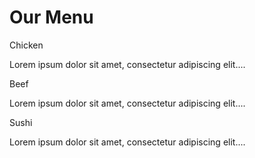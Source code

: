 <!DOCTYPE html>
<html lang="en">
<head>
    <link rel="stylesheet" href="stylee.css">
    <meta charset="utf-8">
    <meta name='viewport' content='width=device-width, initial-scale=1'>
    <title>Module 2 solution</title>
</head>
<body>
    <h1>Our Menu</h1>
    <div class='row'>
        <div class='col-lg-4 col-md-6 col-sm-12'>
            <div class='section'>
                <div class='section-header'>Chicken</div>
                <p>Lorem ipsum dolor sit amet, consectetur adipiscing elit....</p>
            </div>
        </div>
        <div class='col-lg-4 col-md-6 col-sm-12'>
            <div class='section'>
                <div class='section-header'>Beef</div>
                <p>Lorem ipsum dolor sit amet, consectetur adipiscing elit....</p>
            </div>
        </div>
        <div class='col-lg-4 col-md-6 col-sm-12'>
            <div class='section'>
                <div class='section-header'>Sushi</div>
                <p>Lorem ipsum dolor sit amet, consectetur adipiscing elit....</p>
            </div>
        </div>
    </div>
</body>
</html>
